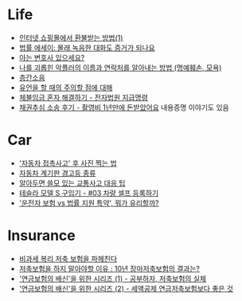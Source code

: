Life
====
* [인터넷 쇼핑몰에서 환불받는 방법(1)](https://www.help-me.kr/lawyer/hyoyeonpark/article/show1/)
* [법률 에세이: 몰래 녹음한 대화도 증거가 되나요](http://slownews.kr/50951)
* [아는 변호사 있으세요?](https://storyfunding.daum.net/project/1700/episodes)
* [나를 괴롭힌 악플러의 이름과 연락처를 알아내는 방법 (명예훼손, 모욕)](https://www.help-me.kr/lawyer/sangminlee/article/00011/)
* [층간소음](http://oneclick.law.go.kr/CSP/CSP/CnpClsMain.laf?popMenu=ov&csmSeq=549&ccfNo=7&cciNo=1&cnpClsNo=1)
* [유언을 할 때의 주의할 점에 대해](http://howto-insure.com/61)
* [체불임금 혼자 해결하기 - 전자법원 지급명령](https://blog.naver.com/hidejj79/221650897956)
* [채권추심 소송 후기 - 촬영비 1년만에 돈받았어요](https://www.clien.net/service/board/use/14180259?od=T31&po=0&category=&groupCd=) 내용증명 이야기도 있음

# Car
* ['자동차 접촉사고' 후 사진 찍는 법](http://www.huffingtonpost.kr/2015/03/19/story_n_6899668.html)
* [자동차 계기판 경고등 종류](https://gogosa77.blog.me/221026316766)
* [알아두면 쓸모 있는 교통사고 대응 팁](http://www.pickis.co.kr/?p=115278)
* [테슬라 모델 S 구입기 - #03 차량 셀프 등록하기](https://www.androidhuman.com/life/2019/07/11/start_on_model_s_3/)
* ['운전자 보험 vs 법률 지원 특약', 뭐가 유리할까?](https://brunch.co.kr/@kosy0346/32)

# Insurance
* [비과세 복리 저축 보험을 파헤친다](http://youngbinlee.com/2011/04/taxfree-saving/)
* [저축보험을 하지 말아야할 이유 : 10년 장마저축보험의 결과는?](http://financialfreedom.kr/803)
* ['연금보험의 배신'을 위한 시리즈 (1) - 공부하자, 저축보험의 실체](http://financialfreedom.kr/951)
* ['연금보험의 배신'을 위한 시리즈 (2) - 세액공제 연금저축보험보다 좋은 것](http://financialfreedom.kr/952)
